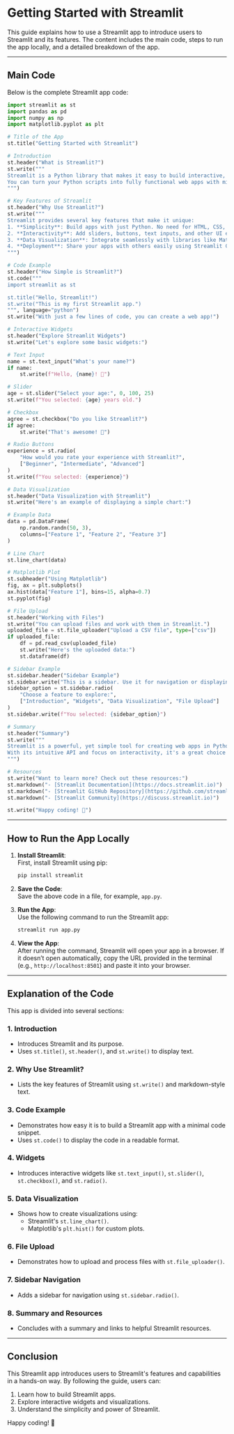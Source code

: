 
# **Getting Started with Streamlit**

This guide explains how to use a Streamlit app to introduce users to Streamlit and its features. The content includes the main code, steps to run the app locally, and a detailed breakdown of the app.

---

## **Main Code**

Below is the complete Streamlit app code:

```python
import streamlit as st
import pandas as pd
import numpy as np
import matplotlib.pyplot as plt

# Title of the App
st.title("Getting Started with Streamlit")

# Introduction
st.header("What is Streamlit?")
st.write("""
Streamlit is a Python library that makes it easy to build interactive, data-driven web applications for data science, machine learning, and other Python-based projects. 
You can turn your Python scripts into fully functional web apps with minimal effort.
""")

# Key Features of Streamlit
st.header("Why Use Streamlit?")
st.write("""
Streamlit provides several key features that make it unique:
1. **Simplicity**: Build apps with just Python. No need for HTML, CSS, or JavaScript.
2. **Interactivity**: Add sliders, buttons, text inputs, and other UI elements easily.
3. **Data Visualization**: Integrate seamlessly with libraries like Matplotlib, Plotly, and Altair.
4. **Deployment**: Share your apps with others easily using Streamlit Community Cloud or other deployment methods.
""")

# Code Example
st.header("How Simple is Streamlit?")
st.code("""
import streamlit as st

st.title("Hello, Streamlit!")
st.write("This is my first Streamlit app.")
""", language="python")
st.write("With just a few lines of code, you can create a web app!")

# Interactive Widgets
st.header("Explore Streamlit Widgets")
st.write("Let's explore some basic widgets:")

# Text Input
name = st.text_input("What's your name?")
if name:
    st.write(f"Hello, {name}! 👋")

# Slider
age = st.slider("Select your age:", 0, 100, 25)
st.write(f"You selected: {age} years old.")

# Checkbox
agree = st.checkbox("Do you like Streamlit?")
if agree:
    st.write("That's awesome! 🎉")

# Radio Buttons
experience = st.radio(
    "How would you rate your experience with Streamlit?",
    ["Beginner", "Intermediate", "Advanced"]
)
st.write(f"You selected: {experience}")

# Data Visualization
st.header("Data Visualization with Streamlit")
st.write("Here's an example of displaying a simple chart:")

# Example Data
data = pd.DataFrame(
    np.random.randn(50, 3),
    columns=["Feature 1", "Feature 2", "Feature 3"]
)

# Line Chart
st.line_chart(data)

# Matplotlib Plot
st.subheader("Using Matplotlib")
fig, ax = plt.subplots()
ax.hist(data["Feature 1"], bins=15, alpha=0.7)
st.pyplot(fig)

# File Upload
st.header("Working with Files")
st.write("You can upload files and work with them in Streamlit.")
uploaded_file = st.file_uploader("Upload a CSV file", type=["csv"])
if uploaded_file:
    df = pd.read_csv(uploaded_file)
    st.write("Here's the uploaded data:")
    st.dataframe(df)

# Sidebar Example
st.sidebar.header("Sidebar Example")
st.sidebar.write("This is a sidebar. Use it for navigation or displaying additional information.")
sidebar_option = st.sidebar.radio(
    "Choose a feature to explore:",
    ["Introduction", "Widgets", "Data Visualization", "File Upload"]
)
st.sidebar.write(f"You selected: {sidebar_option}")

# Summary
st.header("Summary")
st.write("""
Streamlit is a powerful, yet simple tool for creating web apps in Python. 
With its intuitive API and focus on interactivity, it's a great choice for beginners and professionals alike.
""")

# Resources
st.write("Want to learn more? Check out these resources:")
st.markdown("- [Streamlit Documentation](https://docs.streamlit.io)")
st.markdown("- [Streamlit GitHub Repository](https://github.com/streamlit/streamlit)")
st.markdown("- [Streamlit Community](https://discuss.streamlit.io)")

st.write("Happy coding! 🎉")
```

---

## **How to Run the App Locally**

1. **Install Streamlit**:  
   First, install Streamlit using pip:
   ```bash
   pip install streamlit
   ```

2. **Save the Code**:  
   Save the above code in a file, for example, `app.py`.

3. **Run the App**:  
   Use the following command to run the Streamlit app:
   ```bash
   streamlit run app.py
   ```

4. **View the App**:  
   After running the command, Streamlit will open your app in a browser. If it doesn’t open automatically, copy the URL provided in the terminal (e.g., `http://localhost:8501`) and paste it into your browser.

---

## **Explanation of the Code**

This app is divided into several sections:

### **1. Introduction**
- Introduces Streamlit and its purpose.
- Uses `st.title()`, `st.header()`, and `st.write()` to display text.

### **2. Why Use Streamlit?**
- Lists the key features of Streamlit using `st.write()` and markdown-style text.

### **3. Code Example**
- Demonstrates how easy it is to build a Streamlit app with a minimal code snippet.
- Uses `st.code()` to display the code in a readable format.

### **4. Widgets**
- Introduces interactive widgets like `st.text_input()`, `st.slider()`, `st.checkbox()`, and `st.radio()`.

### **5. Data Visualization**
- Shows how to create visualizations using:
  - Streamlit's `st.line_chart()`.
  - Matplotlib's `plt.hist()` for custom plots.

### **6. File Upload**
- Demonstrates how to upload and process files with `st.file_uploader()`.

### **7. Sidebar Navigation**
- Adds a sidebar for navigation using `st.sidebar.radio()`.

### **8. Summary and Resources**
- Concludes with a summary and links to helpful Streamlit resources.

---

## **Conclusion**
This Streamlit app introduces users to Streamlit's features and capabilities in a hands-on way. By following the guide, users can:
1. Learn how to build Streamlit apps.
2. Explore interactive widgets and visualizations.
3. Understand the simplicity and power of Streamlit.

Happy coding! 🎉
